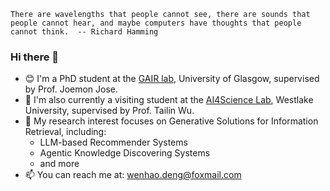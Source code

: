 ``There are wavelengths that people cannot see, there are sounds that people cannot hear, and maybe computers have thoughts that people cannot think.  -- Richard Hamming``

### Hi there 👋

- 😊 I'm a PhD student at the [GAIR lab](https://gair-lab.github.io/members/2025wenhao-deng.html), University of Glasgow, supervised by Prof. Joemon Jose.
- 🫡 I'm also currently a visiting student at the [AI4Science Lab](https://ai4s.lab.westlake.edu.cn/), Westlake University, supervised by Prof. Tailin Wu.
- 🌱 My research interest focuses on Generative Solutions for Information Retrieval, including:
    -  LLM-based Recommender Systems
    -  Agentic Knowledge Discovering Systems
    -  and more
- 📫 You can reach me at: wenhao.deng@foxmail.com

